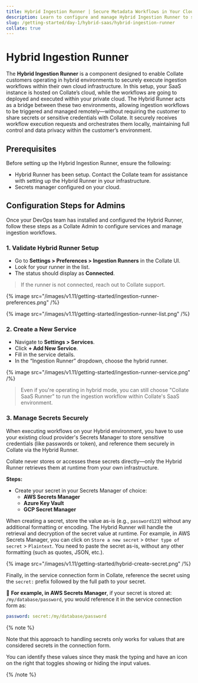 ```yaml
---
title: Hybrid Ingestion Runner | Secure Metadata Workflows in Your Cloud
description: Learn to configure and manage Hybrid Ingestion Runner to securely execute workflows in your cloud using AWS, Azure, or GCP secrets—without exposing credentials.
slug: /getting-started/day-1/hybrid-saas/hybrid-ingestion-runner
collate: true
---
```


# Hybrid Ingestion Runner

The **Hybrid Ingestion Runner** is a component designed to enable Collate customers operating in hybrid environments to securely execute ingestion workflows within their own cloud infrastructure. In this setup, your SaaS instance is hosted on Collate’s cloud, while the workflows are going to deployed and executed within your private cloud. The Hybrid Runner acts as a bridge between these two environments, allowing ingestion workflows to be triggered and managed remotely—without requiring the customer to share secrets or sensitive credentials with Collate. It securely receives workflow execution requests and orchestrates them locally, maintaining full control and data privacy within the customer’s environment.

## Prerequisites

Before setting up the Hybrid Ingestion Runner, ensure the following:

- Hybrid Runner has been setup. Contact the Collate team for assistance with setting up the Hybrid Runner in your infrastructure.
- Secrets manager configured on your cloud.

## Configuration Steps for Admins

Once your DevOps team has installed and configured the Hybrid Runner, follow these steps as a Collate Admin to configure services and manage ingestion workflows.

### 1. Validate Hybrid Runner Setup

- Go to **Settings > Preferences > Ingestion Runners** in the Collate UI.
- Look for your runner in the list.
- The status should display as **Connected**.

> If the runner is not connected, reach out to Collate support.

{% image
src="/images/v1.11/getting-started/ingestion-runner-preferences.png"
/%}

{% image
src="/images/v1.11/getting-started/ingestion-runner-list.png"
/%}

### 2. Create a New Service

- Navigate to **Settings > Services**.
- Click **+ Add New Service**.
- Fill in the service details.
- In the “Ingestion Runner” dropdown, choose the hybrid runner.

{% image
src="/images/v1.11/getting-started/ingestion-runner-service.png"
/%}

> Even if you're operating in hybrid mode, you can still choose "Collate SaaS Runner" to run the ingestion workflow within Collate's SaaS environment.

### 3. Manage Secrets Securely

When executing workflows on your Hybrid environment, you have to use your existing cloud provider's Secrets Manager to store sensitive credentials (like passwords or token), and reference them securely in Collate via the Hybrid Runner.

Collate never stores or accesses these secrets directly—only the Hybrid Runner retrieves them at runtime from your own infrastructure.

**Steps:**

- Create your secret in your Secrets Manager of choice:
  - **AWS Secrets Manager**
  - **Azure Key Vault**
  - **GCP Secret Manager**

When creating a secret, store the value as-is (e.g., `password123`) without any additional formatting or encoding. The Hybrid Runner will handle the retrieval and decryption of the secret value at runtime.
For example, in AWS Secrets Manager, you can click on `Store a new secret` > `Other type of secret` > `Plaintext`. You need to paste the secret as-is, without any other formatting (such as quotes, JSON, etc.).

{% image
src="/images/v1.11/getting-started/hybrid-create-secret.png"
/%}

Finally, in the service connection form in Collate, reference the secret using the `secret:` prefix followed by the full path to your secret.

📌 **For example, in AWS Secrets Manager**, if your secret is stored at: `/my/database/password`, you would reference it in the service connection form as:

```yaml
password: secret:/my/database/password
```

{% note %}

Note that this approach to handling secrets only works for values that are considered secrets in the connection form.

You can identify these values since they mask the typing and have an icon on the right that toggles showing or hiding the input values.

{% /note %}
